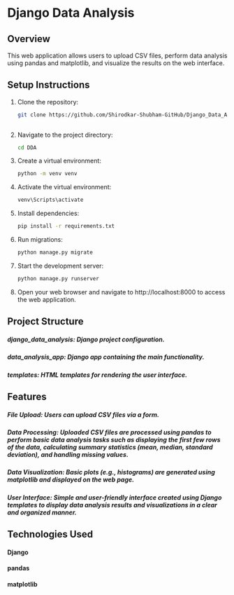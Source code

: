 # Django Data Analysis 

## Overview
This web application allows users to upload CSV files, perform data analysis using pandas and matplotlib, and visualize the results on the web interface.

## Setup Instructions
1. Clone the repository:
   ```bash
   git clone https://github.com/Shirodkar-Shubham-GitHub/Django_Data_Analysis.git
    
2. Navigate to the project directory:
   ```bash
   cd DDA
3. Create a virtual environment:
   ```bash
   python -m venv venv
   
4. Activate the virtual environment:
   ```bash
   venv\Scripts\activate

5. Install dependencies:
   ```bash
   pip install -r requirements.txt

6. Run migrations:
    ```bash
    python manage.py migrate

7. Start the development server:
    ```bash
    python manage.py runserver

8. Open your web browser and navigate to http://localhost:8000 to access the web application.

## Project Structure

##### django_data_analysis: Django project configuration.
##### data_analysis_app: Django app containing the main functionality.
##### templates: HTML templates for rendering the user interface.

## Features

##### File Upload: Users can upload CSV files via a form.
##### Data Processing: Uploaded CSV files are processed using pandas to perform basic data analysis tasks such as displaying the first few rows of the data, calculating summary statistics (mean, median, standard deviation), and handling missing values.
##### Data Visualization: Basic plots (e.g., histograms) are generated using matplotlib and displayed on the web page.
##### User Interface: Simple and user-friendly interface created using Django templates to display data analysis results and visualizations in a clear and organized manner.

## Technologies Used

#### Django
#### pandas
#### matplotlib
